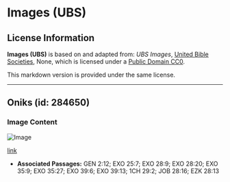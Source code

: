 # Images (UBS)

## License Information

**Images (UBS)** is based on and adapted from: _UBS Images_, [United Bible Societies](https://unitedbiblesocieties.org/), None, which is licensed under a [Public Domain CC0](https://creativecommons.org/public-domain/cc0/).

This markdown version is provided under the same license.



--------------------------------

## Oniks (id: 284650)

### Image Content

![Image](https://cdn.aquifer.bible/aquifer-content/resources/Media/WEB-0686_onyx.jpg)

[link](https://cdn.aquifer.bible/aquifer-content/resources/Media/WEB-0686_onyx.jpg)

* **Associated Passages:** GEN 2:12; EXO 25:7; EXO 28:9; EXO 28:20; EXO 35:9; EXO 35:27; EXO 39:6; EXO 39:13; 1CH 29:2; JOB 28:16; EZK 28:13

